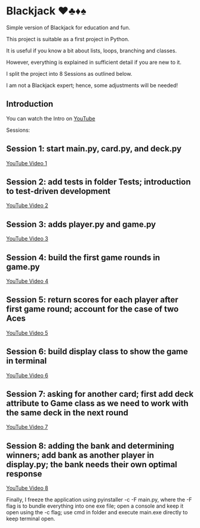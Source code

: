 # Blackjack :hearts::clubs::diamonds::spades:
Simple version of Blackjack for education and fun.

This project is suitable as a first project in Python.

It is useful if you know a bit about lists, loops, branching and classes.

However, everything is explained in sufficient detail if you are new to it.

I split the project into 8 Sessions as outlined below.

I am not a Blackjack expert; hence, some adjustments will be needed!

## Introduction
You can watch the Intro on [YouTube](https://youtu.be/tS5o3SMwbHw)

Sessions:

## Session 1: start main.py, card.py, and deck.py

[YouTube Video 1](https://youtu.be/ZlNr71VJ__0)

## Session 2: add tests in folder Tests; introduction to test-driven development

[YouTube Video 2](https://youtu.be/XZFGfhhQO8U)

## Session 3: adds player.py and game.py

[YouTube Video 3](https://youtu.be/4kwHQwxyhMI)

## Session 4: build the first game rounds in game.py

[YouTube Video 4](https://youtu.be/1Zm2PLQTW38)

## Session 5: return scores for each player after first game round; account for the case of two Aces 

[YouTube Video 5](https://youtu.be/F683v5N8mBI)

## Session 6: build display class to show the game in terminal

[YouTube Video 6](https://youtu.be/EbWwdEhAbcA)

## Session 7: asking for another card; first add deck attribute to Game class as we need to work with the same deck in the next round

[YouTube Video 7](https://youtu.be/nddOOVBZsnc)

## Session 8: adding the bank and determining winners; add bank as another player in display.py; the bank needs their own optimal response

[YouTube Video 8](https://youtu.be/jPvdoHEAa7Y)

Finally, I freeze the application using pyinstaller -c -F main.py, where the -F flag is to bundle everything into one exe file; 
open a console and keep it open using the -c flag; use cmd in folder and execute main.exe directly to keep terminal open.
